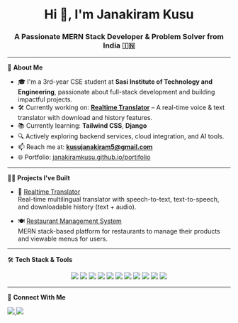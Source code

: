 <h1 align="center">Hi 👋, I'm Janakiram Kusu</h1>
<h3 align="center">A Passionate MERN Stack Developer & Problem Solver from India 🇮🇳</h3>

---

🌟 **About Me**

- 🎓 I'm a 3rd-year CSE student at **Sasi Institute of Technology and Engineering**, passionate about full-stack development and building impactful projects.
- 🛠️ Currently working on: [**Realtime Translator**](https://github.com/kusujanakiram/Realtime-Translation) – A real-time voice & text translator with download and history features.
- 📚 Currently learning: **Tailwind CSS**, **Django**
- 🔍 Actively exploring backend services, cloud integration, and AI tools.
- 📫 Reach me at: **kusujanakiram5@gmail.com**
- 🌐 Portfolio: [janakiramkusu.github.io/portifolio](https://janakiramkusu.github.io/portifolio/)

---

🧑‍💻 **Projects I've Built** 

- 🔁 [Realtime Translator](https://github.com/kusujanakiram/Realtime-Translation)  
  Real-time multilingual translator with speech-to-text, text-to-speech, and downloadable history (text + audio).
  
- 🍽️ [Restaurant Management System](https://github.com/kusujanakiram/Restaurant-Management)  
  MERN stack-based platform for restaurants to manage their products and viewable menus for users.

---

🛠 **Tech Stack & Tools**

<p align="center">
  <img src="https://img.shields.io/badge/MERN-Stack-blueviolet?style=for-the-badge&logo=react" />

  <img src="https://img.shields.io/badge/Node.js-339933?style=for-the-badge&logo=node.js&logoColor=white" />
  <img src="https://img.shields.io/badge/Express.js-404d59?style=for-the-badge" />
  <img src="https://img.shields.io/badge/MongoDB-4ea94b?style=for-the-badge&logo=mongodb&logoColor=white" />
  <img src="https://img.shields.io/badge/React-20232a?style=for-the-badge&logo=react&logoColor=61DAFB" />
  <img src="https://img.shields.io/badge/Python-3776AB?style=for-the-badge&logo=python&logoColor=white" />
  <img src="https://img.shields.io/badge/Java-ED8B00?style=for-the-badge&logo=java&logoColor=white" />
  <img src="https://img.shields.io/badge/MySQL-00758F?style=for-the-badge&logo=mysql&logoColor=white" />
  <img src="https://img.shields.io/badge/Git-F05032?style=for-the-badge&logo=git&logoColor=white" />
  <img src="https://img.shields.io/badge/Linux-FCC624?style=for-the-badge&logo=linux&logoColor=black" />
  <img src="https://img.shields.io/badge/Docker-2496ED?style=for-the-badge&logo=docker&logoColor=white" />
</p>

---



📱 **Connect With Me**

<p align="left">
  <a href="https://linkedin.com/in/janakiramkusu" target="_blank">
    <img src="https://img.shields.io/badge/LinkedIn-0A66C2?style=for-the-badge&logo=linkedin&logoColor=white" />
  </a>
  <a href="https://www.leetcode.com/kusujanakiram" target="_blank">
    <img src="https://img.shields.io/badge/LeetCode-FFA116?style=for-the-badge&logo=leetcode&logoColor=black" />
  </a>
  
</p>

